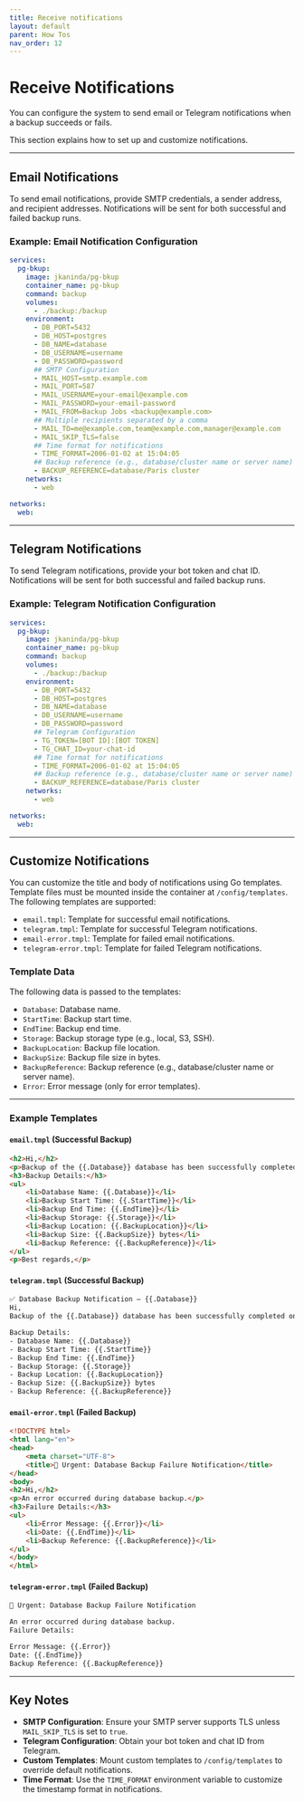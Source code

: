 ```yaml
---
title: Receive notifications
layout: default
parent: How Tos
nav_order: 12
---
```


# Receive Notifications

You can configure the system to send email or Telegram notifications when a backup succeeds or fails. 

This section explains how to set up and customize notifications.

---

## Email Notifications

To send email notifications, provide SMTP credentials, a sender address, and recipient addresses. Notifications will be sent for both successful and failed backup runs.

### Example: Email Notification Configuration

```yaml
services:
  pg-bkup:
    image: jkaninda/pg-bkup
    container_name: pg-bkup
    command: backup
    volumes:
      - ./backup:/backup
    environment:
      - DB_PORT=5432
      - DB_HOST=postgres
      - DB_NAME=database
      - DB_USERNAME=username
      - DB_PASSWORD=password
      ## SMTP Configuration
      - MAIL_HOST=smtp.example.com
      - MAIL_PORT=587
      - MAIL_USERNAME=your-email@example.com
      - MAIL_PASSWORD=your-email-password
      - MAIL_FROM=Backup Jobs <backup@example.com>
      ## Multiple recipients separated by a comma
      - MAIL_TO=me@example.com,team@example.com,manager@example.com
      - MAIL_SKIP_TLS=false
      ## Time format for notifications
      - TIME_FORMAT=2006-01-02 at 15:04:05
      ## Backup reference (e.g., database/cluster name or server name)
      - BACKUP_REFERENCE=database/Paris cluster
    networks:
      - web

networks:
  web:
```

---

## Telegram Notifications

To send Telegram notifications, provide your bot token and chat ID. Notifications will be sent for both successful and failed backup runs.

### Example: Telegram Notification Configuration

```yaml
services:
  pg-bkup:
    image: jkaninda/pg-bkup
    container_name: pg-bkup
    command: backup
    volumes:
      - ./backup:/backup
    environment:
      - DB_PORT=5432
      - DB_HOST=postgres
      - DB_NAME=database
      - DB_USERNAME=username
      - DB_PASSWORD=password
      ## Telegram Configuration
      - TG_TOKEN=[BOT ID]:[BOT TOKEN]
      - TG_CHAT_ID=your-chat-id
      ## Time format for notifications
      - TIME_FORMAT=2006-01-02 at 15:04:05
      ## Backup reference (e.g., database/cluster name or server name)
      - BACKUP_REFERENCE=database/Paris cluster
    networks:
      - web

networks:
  web:
```

---

## Customize Notifications

You can customize the title and body of notifications using Go templates. Template files must be mounted inside the container at `/config/templates`. The following templates are supported:

- `email.tmpl`: Template for successful email notifications.
- `telegram.tmpl`: Template for successful Telegram notifications.
- `email-error.tmpl`: Template for failed email notifications.
- `telegram-error.tmpl`: Template for failed Telegram notifications.

### Template Data

The following data is passed to the templates:

- `Database`: Database name.
- `StartTime`: Backup start time.
- `EndTime`: Backup end time.
- `Storage`: Backup storage type (e.g., local, S3, SSH).
- `BackupLocation`: Backup file location.
- `BackupSize`: Backup file size in bytes.
- `BackupReference`: Backup reference (e.g., database/cluster name or server name).
- `Error`: Error message (only for error templates).

---

### Example Templates

#### `email.tmpl` (Successful Backup)

```html
<h2>Hi,</h2>
<p>Backup of the {{.Database}} database has been successfully completed on {{.EndTime}}.</p>
<h3>Backup Details:</h3>
<ul>
    <li>Database Name: {{.Database}}</li>
    <li>Backup Start Time: {{.StartTime}}</li>
    <li>Backup End Time: {{.EndTime}}</li>
    <li>Backup Storage: {{.Storage}}</li>
    <li>Backup Location: {{.BackupLocation}}</li>
    <li>Backup Size: {{.BackupSize}} bytes</li>
    <li>Backup Reference: {{.BackupReference}}</li>
</ul>
<p>Best regards,</p>
```

#### `telegram.tmpl` (Successful Backup)

```html
✅ Database Backup Notification – {{.Database}}
Hi,
Backup of the {{.Database}} database has been successfully completed on {{.EndTime}}.

Backup Details:
- Database Name: {{.Database}}
- Backup Start Time: {{.StartTime}}
- Backup End Time: {{.EndTime}}
- Backup Storage: {{.Storage}}
- Backup Location: {{.BackupLocation}}
- Backup Size: {{.BackupSize}} bytes
- Backup Reference: {{.BackupReference}}
```

#### `email-error.tmpl` (Failed Backup)

```html
<!DOCTYPE html>
<html lang="en">
<head>
    <meta charset="UTF-8">
    <title>🔴 Urgent: Database Backup Failure Notification</title>
</head>
<body>
<h2>Hi,</h2>
<p>An error occurred during database backup.</p>
<h3>Failure Details:</h3>
<ul>
    <li>Error Message: {{.Error}}</li>
    <li>Date: {{.EndTime}}</li>
    <li>Backup Reference: {{.BackupReference}}</li>
</ul>
</body>
</html>
```

#### `telegram-error.tmpl` (Failed Backup)

```html
🔴 Urgent: Database Backup Failure Notification

An error occurred during database backup.
Failure Details:

Error Message: {{.Error}}
Date: {{.EndTime}}
Backup Reference: {{.BackupReference}}
```

---

## Key Notes

- **SMTP Configuration**: Ensure your SMTP server supports TLS unless `MAIL_SKIP_TLS` is set to `true`.
- **Telegram Configuration**: Obtain your bot token and chat ID from Telegram.
- **Custom Templates**: Mount custom templates to `/config/templates` to override default notifications.
- **Time Format**: Use the `TIME_FORMAT` environment variable to customize the timestamp format in notifications.